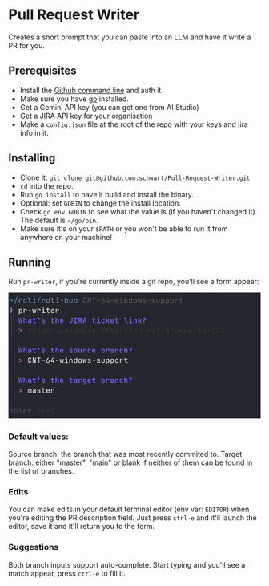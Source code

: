 # Pull Request Writer

Creates a short prompt that you can paste into an LLM and have it write a PR for you.

## Prerequisites

- Install the [Github command line](https://cli.github.com/) and auth it 
- Make sure you have [go](https://go.dev/doc/install) installed.
- Get a Gemini API key (you can get one from AI Studio)
- Get a JIRA API key for your organisation
- Make a `config.json` file at the root of the repo with your keys and jira info in it.

## Installing

- Clone it: `git clone git@github.com:schwart/Pull-Request-Writer.git`
- `cd` into the repo.
- Run `go install` to have it build and install the binary.
- Optional: set `GOBIN` to change the install location.
- Check `go env GOBIN` to see what the value is (if you haven't changed it). The default is `~/go/bin`.
- Make sure it's on your `$PATH` or you won't be able to run it from anywhere on your machine!

## Running

Run `pr-writer`, if you're currently inside a git repo, you'll see a form appear:

![Screenshot of pr-writer](https://github.com/schwart/Pull-Request-Writer/blob/master/images/screenshot.png?raw=true)

### Default values:

Source branch: the branch that was most recently commited to.
Target branch: either "master", "main" or blank if neither of them can be found in the list of branches.

### Edits

You can make edits in your default terminal editor (env var: `EDITOR`) when you're editing the PR description field.
Just press `ctrl-e` and it'll launch the editor, save it and it'll return you to the form.

### Suggestions

Both branch inputs support auto-complete. Start typing and you'll see a match appear, press `ctrl-e` to fill it.
